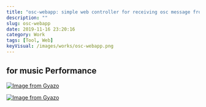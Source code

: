 ```yaml
---
title: "osc-webapp: simple web controller for receiving osc message from www"
description: ""
slug: osc-webapp
date: 2019-11-16 23:20:16
category: Work
tags: [Tool, Web]
keyVisual: /images/works/osc-webapp.png
---
```




## for music Performance

[![Image from Gyazo](https://i.gyazo.com/cdeca59704c253f33e085146323baebf.jpg)](https://gyazo.com/cdeca59704c253f33e085146323baebf)

[![Image from Gyazo](https://i.gyazo.com/48bbcc7f246d0cc03879addbfb20b2a6.jpg)](https://gyazo.com/48bbcc7f246d0cc03879addbfb20b2a6)
